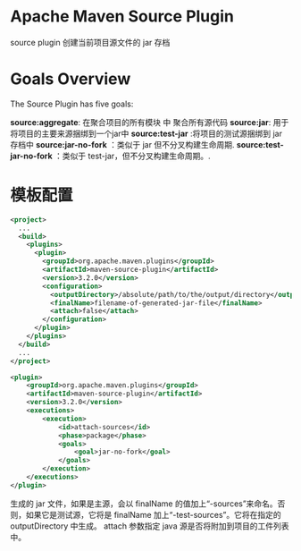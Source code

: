 # Apache Maven Source Plugin

source plugin 创建当前项目源文件的 jar 存档



# Goals Overview

The Source Plugin has five goals:

**source:aggregate**: 在聚合项目的所有模块 中 聚合所有源代码
**source:jar**: 用于将项目的主要来源捆绑到一个jar中
**source:test-jar** :将项目的测试源捆绑到 jar 存档中
**source:jar-no-fork** ：类似于 jar 但不分叉构建生命周期.
**source:test-jar-no-fork** ：类似于 test-jar，但不分叉构建生命周期。.



# 模板配置

```xml
<project>
  ...
  <build>
    <plugins>
      <plugin>
        <groupId>org.apache.maven.plugins</groupId>
        <artifactId>maven-source-plugin</artifactId>
        <version>3.2.0</version>
        <configuration>
          <outputDirectory>/absolute/path/to/the/output/directory</outputDirectory>
          <finalName>filename-of-generated-jar-file</finalName>
          <attach>false</attach>
        </configuration>
      </plugin>
    </plugins>
  </build>
  ...
</project>
```



```xml
<plugin>
    <groupId>org.apache.maven.plugins</groupId>
    <artifactId>maven-source-plugin</artifactId>
    <version>3.2.0</version>
    <executions>
        <execution>
            <id>attach-sources</id>
            <phase>package</phase>
            <goals>
                <goal>jar-no-fork</goal>
            </goals>
        </execution>
    </executions>
</plugin>
```





生成的 jar 文件，如果是主源，会以 finalName 的值加上“-sources”来命名。否则，如果它是测试源，它将是 finalName 加上“-test-sources”。它将在指定的 outputDirectory 中生成。 attach 参数指定 java 源是否将附加到项目的工件列表中。

